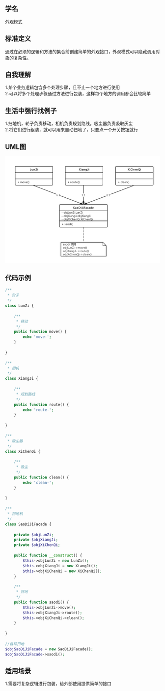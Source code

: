 
## 学名
外观模式

## 标准定义
通过在必须的逻辑和方法的集合前创建简单的外观接口，外观模式可以隐藏调用对象的复杂性。

## 自我理解
1.某个业务逻辑包含多个处理步骤，且不止一个地方进行使用
<br>
2.可以将多个处理步骤通过方法进行包装，这样每个地方的调用都会比较简单

## 生活中强行找例子
1.扫地机，轮子负责移动，相机负责规划路线，吸尘器负责吸取灰尘
<br>
2.将它们进行组装，就可以用来自动扫地了，只要点一个开关按钮就行

## UML图
![image](https://github.com/beautymyth/skilltree/blob/master/design%20pattern/images/%E5%A4%96%E8%A7%82%E6%A8%A1%E5%BC%8F.png?raw=true)

## 代码示例
```php
/**
 * 轮子
 */
class LunZi {

    /**
     * 移动
     */
    public function move() {
        echo 'move-';
    }

}

/**
 * 相机
 */
class XiangJi {

    /**
     * 规划路线
     */
    public function route() {
        echo 'route-';
    }

}

/**
 * 吸尘器
 */
class XiChenQi {

    /**
     * 吸尘
     */
    public function clean() {
        echo 'clean-';
    }

}

/**
 * 扫地机
 */
class SaoDiJiFacade {

    private $objLunZi;
    private $objXiangJi;
    private $objXiChenQi;

    public function __construct() {
        $this->objLunZi = new LunZi();
        $this->objXiangJi = new XiangJi();
        $this->objXiChenQi = new XiChenQi();
    }

    /**
     * 扫地
     */
    public function saodi() {
        $this->objLunZi->move();
        $this->objXiangJi->route();
        $this->objXiChenQi->clean();
    }

}

//自动扫地
$objSaoDiJiFacade = new SaoDiJiFacade();
$objSaoDiJiFacade->saodi();
```

## 适用场景
1.需要将复杂逻辑进行包装，给外部使用提供简单的接口
